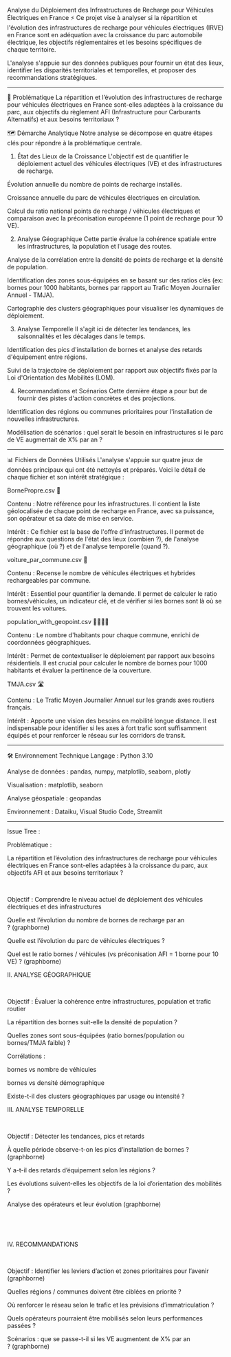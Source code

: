 Analyse du Déploiement des Infrastructures de Recharge pour Véhicules Électriques en France ⚡️
Ce projet vise à analyser si la répartition et l'évolution des infrastructures de recharge pour véhicules électriques (IRVE) en France sont en adéquation avec la croissance du parc automobile électrique, les objectifs réglementaires et les besoins spécifiques de chaque territoire.

L'analyse s'appuie sur des données publiques pour fournir un état des lieux, identifier les disparités territoriales et temporelles, et proposer des recommandations stratégiques.

__________________________________________________________________________________________________________

🎯 Problématique
La répartition et l’évolution des infrastructures de recharge pour véhicules électriques en France sont-elles adaptées à la croissance du parc, aux objectifs du règlement AFI (Infrastructure pour Carburants Alternatifs) et aux besoins territoriaux ?

🗺️ Démarche Analytique
Notre analyse se décompose en quatre étapes clés pour répondre à la problématique centrale.

1. État des Lieux de la Croissance
L'objectif est de quantifier le déploiement actuel des véhicules électriques (VE) et des infrastructures de recharge.

Évolution annuelle du nombre de points de recharge installés.

Croissance annuelle du parc de véhicules électriques en circulation.

Calcul du ratio national points de recharge / véhicules électriques et comparaison avec la préconisation européenne (1 point de recharge pour 10 VE).

2. Analyse Géographique
Cette partie évalue la cohérence spatiale entre les infrastructures, la population et l'usage des routes.

Analyse de la corrélation entre la densité de points de recharge et la densité de population.

Identification des zones sous-équipées en se basant sur des ratios clés (ex: bornes pour 1000 habitants, bornes par rapport au Trafic Moyen Journalier Annuel - TMJA).

Cartographie des clusters géographiques pour visualiser les dynamiques de déploiement.

3. Analyse Temporelle
Il s'agit ici de détecter les tendances, les saisonnalités et les décalages dans le temps.

Identification des pics d'installation de bornes et analyse des retards d'équipement entre régions.

Suivi de la trajectoire de déploiement par rapport aux objectifs fixés par la Loi d'Orientation des Mobilités (LOM).

4. Recommandations et Scénarios
Cette dernière étape a pour but de fournir des pistes d'action concrètes et des projections.

Identification des régions ou communes prioritaires pour l'installation de nouvelles infrastructures.

Modélisation de scénarios : quel serait le besoin en infrastructures si le parc de VE augmentait de X% par an ?

__________________________________________________________________________________________________________

📊 Fichiers de Données Utilisés
L'analyse s'appuie sur quatre jeux de données principaux qui ont été nettoyés et préparés. Voici le détail de chaque fichier et son intérêt stratégique :

BornePropre.csv 📍

Contenu : Notre référence pour les infrastructures. Il contient la liste géolocalisée de chaque point de recharge en France, avec sa puissance, son opérateur et sa date de mise en service.

Intérêt : Ce fichier est la base de l'offre d'infrastructures. Il permet de répondre aux questions de l'état des lieux (combien ?), de l'analyse géographique (où ?) et de l'analyse temporelle (quand ?).

voiture_par_commune.csv 🚗

Contenu : Recense le nombre de véhicules électriques et hybrides rechargeables par commune.

Intérêt : Essentiel pour quantifier la demande. Il permet de calculer le ratio bornes/véhicules, un indicateur clé, et de vérifier si les bornes sont là où se trouvent les voitures.

population_with_geopoint.csv 👨‍👩‍👧‍👦

Contenu : Le nombre d'habitants pour chaque commune, enrichi de coordonnées géographiques.

Intérêt : Permet de contextualiser le déploiement par rapport aux besoins résidentiels. Il est crucial pour calculer le nombre de bornes pour 1000 habitants et évaluer la pertinence de la couverture.

TMJA.csv 🛣️

Contenu : Le Trafic Moyen Journalier Annuel sur les grands axes routiers français.

Intérêt : Apporte une vision des besoins en mobilité longue distance. Il est indispensable pour identifier si les axes à fort trafic sont suffisamment équipés et pour renforcer le réseau sur les corridors de transit.

__________________________________________________________________________________________________________

🛠️ Environnement Technique
Langage : Python 3.10

Analyse de données : pandas, numpy, matplotlib, seaborn, plotly

Visualisation : matplotlib, seaborn

Analyse géospatiale : geopandas

Environnement : Dataiku, Visual Studio Code, Streamlit


__________________________________________________________________________________________________________

Issue Tree :

Problématique :  

La répartition et l’évolution des infrastructures de recharge pour véhicules électriques en France sont-elles adaptées à la croissance du parc, aux objectifs AFI et aux besoins territoriaux ? 

 

Objectif : Comprendre le niveau actuel de déploiement des véhicules électriques et des infrastructures 



Quelle est l’évolution du nombre de bornes de recharge par an ? (graphborne)

Quelle est l’évolution du parc de véhicules électriques ? 

Quel est le ratio bornes / véhicules (vs préconisation AFI = 1 borne pour 10 VE) ? (graphborne)



II. ANALYSE GÉOGRAPHIQUE 

 

Objectif : Évaluer la cohérence entre infrastructures, population et trafic routier 

La répartition des bornes suit-elle la densité de population ? 

Quelles zones sont sous-équipées (ratio bornes/population ou bornes/TMJA faible) ? 

Corrélations : 

bornes vs nombre de véhicules 

bornes vs densité démographique 

Existe-t-il des clusters géographiques par usage ou intensité ? 



III. ANALYSE TEMPORELLE 

 

Objectif : Détecter les tendances, pics et retards 

À quelle période observe-t-on les pics d’installation de bornes ? (graphborne)

Y a-t-il des retards d’équipement selon les régions ? 

Les évolutions suivent-elles les objectifs de la loi d’orientation des mobilités ? 

Analyse des opérateurs et leur évolution (graphborne)

 

 

IV. RECOMMANDATIONS 

 

Objectif : Identifier les leviers d’action et zones prioritaires pour l’avenir  (graphborne)

Quelles régions / communes doivent être ciblées en priorité ? 

Où renforcer le réseau selon le trafic et les prévisions d’immatriculation ? 

Quels opérateurs pourraient être mobilisés selon leurs performances passées ? 

Scénarios : que se passe-t-il si les VE augmentent de X% par an ? (graphborne)